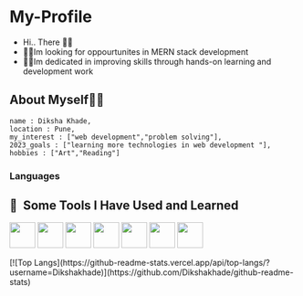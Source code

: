 # My-Profile
* Hi.. There 💁‍♀️
* 👩‍💻Im looking for oppourtunites in MERN stack development
* 💁‍♀️Im dedicated in improving skills through hands-on learning and development work

## About Myself👩‍💻
```
name : Diksha Khade,
location : Pune,
my_interest : ["web development","problem solving"],
2023_goals : ["learning more technologies in web development "],
hobbies : ["Art","Reading"]

```

### Languages 
<h2> 🚀 &nbsp;Some Tools I Have Used and Learned</h2>
<p align="left">

<img src="https://cdn.jsdelivr.net/gh/devicons/devicon/icons/html5/html5-original-wordmark.svg" width="45" height="45"/>
<img src="https://cdn.jsdelivr.net/gh/devicons/devicon/icons/css3/css3-original.svg"  width="45" height="45" />
<img src="https://cdn.jsdelivr.net/gh/devicons/devicon/icons/javascript/javascript-original.svg"  width="45" height="45"/>
 <img src="https://cdn.jsdelivr.net/gh/devicons/devicon/icons/react/react-original.svg"  width="45" height="45"/>
 <img src="https://cdn.jsdelivr.net/gh/devicons/devicon/icons/redux/redux-original.svg"  width="45" height="45"/>
 <img src="https://cdn.jsdelivr.net/gh/devicons/devicon/icons/mongodb/mongodb-original-wordmark.svg"  width="45" height="45"/>
 <img src="https://cdn.jsdelivr.net/gh/devicons/devicon/icons/nodejs/nodejs-original-wordmark.svg"  width="45" height="45"/>
          
</p>
[![Top Langs](https://github-readme-stats.vercel.app/api/top-langs/?username=Dikshakhade)](https://github.com/Dikshakhade/github-readme-stats)
